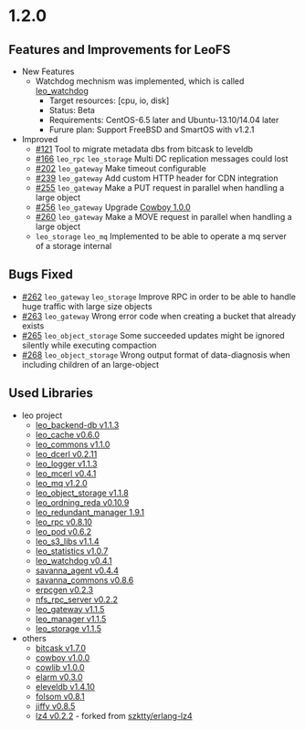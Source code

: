 1.2.0
=====

Features and Improvements for LeoFS
-----------------------------------

* New Features
    * Watchdog mechnism was implemented, which is called [leo_watchdog](https://github.com/leo-project/leo_watchdog)
        * Target resources: [cpu, io, disk]
        * Status: Beta
        * Requirements: CentOS-6.5 later and Ubuntu-13.10/14.04 later
        * Furure plan: Support FreeBSD and SmartOS with v1.2.1
* Improved
    * [#121](https://github.com/leo-project/leofs/issues/121) Tool to migrate metadata dbs from bitcask to leveldb
    * [#166](https://github.com/leo-project/leofs/issues/166) ``leo_rpc`` ``leo_storage`` Multi DC replication messages could lost
    * [#202](https://github.com/leo-project/leofs/issues/202) ``leo_gateway`` Make timeout configurable
    * [#239](https://github.com/leo-project/leofs/issues/239) ``leo_gateway`` Add custom HTTP header for CDN integration
    * [#255](https://github.com/leo-project/leofs/issues/255) ``leo_gateway`` Make a PUT request in parallel when handling a large object
    * [#256](https://github.com/leo-project/leofs/issues/256) ``leo_gateway`` Upgrade [Cowboy 1.0.0](https://github.com/ninenines/cowboy)
    * [#260](https://github.com/leo-project/leofs/issues/260) ``leo_gateway`` Make a MOVE request in parallel when handling a large object
    * ``leo_storage`` ``leo_mq`` Implemented to be able to operate a mq server of a storage internal

Bugs Fixed
-----------

* [#262](https://github.com/leo-project/leofs/issues/262) ``leo_gateway`` ``leo_storage`` Improve RPC in order to be able to handle huge traffic with large size objects
* [#263](https://github.com/leo-project/leofs/issues/263) ``leo_gateway`` Wrong error code when creating a bucket that already exists
* [#265](https://github.com/leo-project/leofs/issues/265) ``leo_object_storage`` Some succeeded updates might be ignored silently while executing compaction
* [#268](https://github.com/leo-project/leofs/issues/265) ``leo_object_storage`` Wrong output format of data-diagnosis when including children of an large-object

Used Libraries
---------------

* leo project
    * [leo_backend-db v1.1.3](https://github.com/leo-project/leo_backend_db.git)
    * [leo_cache v0.6.0](https://github.com/leo-project/leo_cache.git)
    * [leo_commons v1.1.0](https://github.com/leo-project/leo_commons.git)
    * [leo_dcerl v0.2.11](https://github.com/leo-project/leo_dcerl.git)
    * [leo_logger v1.1.3](https://github.com/leo-project/leo_logger.git)
    * [leo_mcerl v0.4.1](https://github.com/leo-project/leo_mcerl.git)
    * [leo_mq v1.2.0](https://github.com/leo-project/leo_mq.git)
    * [leo_object_storage v1.1.8](https://github.com/leo-project/leo_object_storage.git)
    * [leo_ordning_reda v0.10.9](https://github.com/leo-project/leo_ordning_reda.git)
    * [leo_redundant_manager 1.9.1](https://github.com/leo-project/leo_redundant_manager.git)
    * [leo_rpc v0.8.10](https://github.com/leo-project/leo_rpc.git)
    * [leo_pod v0.6.2](https://github.com/leo-project/leo_pod.git)
    * [leo_s3_libs v1.1.4](https://github.com/leo-project/leo_s3_libs.git)
    * [leo_statistics v1.0.7](https://github.com/leo-project/leo_statistics.git)
    * [leo_watchdog v0.4.1](https://github.com/leo-project/leo_watchdog.git)
    * [savanna_agent v0.4.4](https://github.com/leo-project/savanna_agent.git)
    * [savanna_commons v0.8.6](https://github.com/leo-project/savanna_commons.git)
    * [erpcgen v0.2.3](https://github.com/leo-project/erpcgen.git)
    * [nfs_rpc_server v0.2.2](https://github.com/leo-project/nfs_rpc_server.git)
    * [leo_gateway v1.1.5](https://github.com/leo-project/leo_gateway.git)
    * [leo_manager v1.1.5](https://github.com/leo-project/leo_manager.git)
    * [leo_storage v1.1.5](https://github.com/leo-project/leo_storage.git)
* others
    * [bitcask v1.7.0](https://github.com/basho/bitcask.git)
    * [cowboy v1.0.0](https://github.com/extend/cowboy.git)
    * [cowlib v1.0.0](https://github.com/extend/cowboy.git)
    * [elarm v0.3.0](https://github.com/leo-project/elarm.git)
    * [eleveldb v1.4.10](https://github.com/basho/eleveldb.git)
    * [folsom v0.8.1](https://github.com/boundary/folsom.git)
    * [jiffy v0.8.5](https://github.com/davisp/jiffy.git)
    * [lz4 v0.2.2](https://github.com/leo-project/erlang-lz4.git) - forked from [szktty/erlang-lz4](https://github.com/szktty/erlng-lz4)
